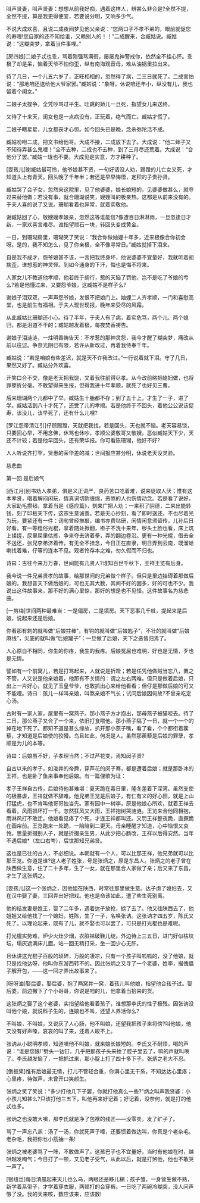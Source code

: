 <!-- { "loadSidebar": true } -->
叫声贤妻，叫声贤妻：想想从前我好痴，遇着这样人，辨甚么非合是?全然不提，全然不提，算是我更得便宜，若要说分明，又响多少气。

不说大成欢喜，且说二成夜间梦见他父亲说：“您两口子不孝不弟的，眼前就促您的寿哩!您自家的还不知给谁，又赖别人的！！”二成醒来，合臧姑说。臧姑说：“这糊突梦，拿着当件事哩。”

[房四娘]二娘子忒也乖，骂着刚强骂满街，屡屡鬼神警戒你，依然全不挂心怀。乖极了却是呆，恼着天爷不怕你歪，纵有南海观音母，难从油锅里拉出来。

待了几日，一个儿五六岁了，正旺相相的，忽然得了病，二三日就死了。二成害怕说：“那地咱还送给他大爷家罢。”臧姑说：“象呀，休说咱还年小，纵没有儿，我也留着个闺女。”

二娘子太捘争，全凭吵骂过平生。旺跳的娇儿一旦死，指望女儿来送终。

又待了十来天，闺女也是一点病没有，正玩着，绝气而亡。臧姑才慌了。

二娘子瞎星星，儿女都丧才心惊。如今回头已是晚，念杀弥陀活不成。

臧姑吩咐二成，把文书给他哥。大成不接，二成放下去了。大成说：“他二婶子又不知待弄甚么鬼哩！”全不去种，二成也不去种，到了三月尽还荒着。大成说：“合他分了罢。”臧姑一垅也不要。大成见是实意，方才耕种了。

[耍孩儿]谢臧姑最可怜，他爷娘甚不贤，一句好话没人劝，踢蹬的儿亡女又死，才知道头上有青天。回头晚了千年半；若还是早早悔悟，定积的子贵孙贤。

臧姑哭了会子女，忽然来这院里，见了他婆婆，娘长娘短的，见婆婆做甚么，就夺过来替他做；若没有事，就合珊瑚说笑，嫂嫂叫的极亲热。这都是从前来没有的。于夫人喜的说了又说。珊瑚看着也异常，就着实敬他。

谢臧姑回了心，敬嫂嫂孝娘亲，忽然这等谁能信?像遭百日淋淋雨，一旦忽逢日才新，一家欢喜言难尽。谁指望顽石一块，转回头变成黄金。

一日，到珊瑚房里，珊瑚笑了笑说：“我合你做妯娌十年多，近来极像合你初会呀。是的，我不知怎么，见了你亲极，全不像寻常日。”臧姑就掉下泪来。

自是我不成才，怨爷娘甚不该，一言把我终身坏，他说婆婆不宜量好，我就听着胡揣歪，谁想惹的神灵怪。到如今通身的下汗，悔也是悔不将来。

人家女儿不教道他孝顺，他若终于胡行，惹的天恼了罚他，岂不是吃了爷娘的亏么?若是他懂过来，又要怨爷娘，这臧姑不是样子么?

谢娘子泪双双，一声声怨爷娘，发恨不把娘门上。妯娌二人齐孝顺，一门和喜慰高堂，也是前生有福相。于夫人现世现报，晚年来受尽的风霜。

从此臧姑比珊瑚还小心。待了半年，于夫人有了病，着实危笃，两个儿、两个媳归，都是泪道不干的；臧姑越发着极，每夜焚香祷告。

谢娘子泪涟涟，一炷明香祷告天：不孝惹的那神灵怨，我今才醒了糊突梦，痛改从前以往愆。争奈光阴已有限，若许从新改过，再着我侍奉千年。

臧姑说：“若是咱娘有些差迟，就是天不许我改过。”一行说着就下泪。守了几日，果然又好了。臧姑分外欢喜。

开笑口合不交，像是老天把我饶，又着我往前得尽孝。从今改前略把媳妇做，也将罪孽折分毫。不敢望得来生报，但得我进十年孝顺，就死了也好见三曹。

后来珊瑚两个儿都中了举。臧姑生十胎都不存；到了五十上，才生了一子，进了学。臧姑活到八十才死了，还受了儿的孝顺。若是他终于不回头，着他公公说该促寿，该没儿，该早死了，还有什么儿哩?

[罗江怨带清江引]仔顾踢蹬，天就把我找，若是回头，天也就不恼。老天容易饶，只要回心早，不用念佛，休骂也休吵，孝顺公婆敬哥又敬嫂。恶似臧姑天下少，天还不计较；若是他早回头，还有荣华报。你可看陈珊瑚，他好不好?

人人听说齐打罕，贤惠的荣华差的减；世间报应甚分明，休说老天没灵验。

慈悲曲

第一回  是后娘气

[西江月]别书劝人孝弟，俱是义正词严，良药苦口吃着难，说来徒取人厌；惟有这本孝贤，唱着解闷闲玩，情真词切韵缠绵，恶煞的人也伤情动念。若是看了说好，大家助毛攒毡，拿着当是《感应篇》，刻来广把人劝；一来积了阴德，二来出能转钱，刻了印板天下传，这宗生意诚善。若是无心抄刻，看了即时送还，不也尽着光为玩，要紧还有一件：词句曾经推敲，编书亦费钻研，闲情闲意须留传，儿孙后日好看。有一等粗俗光棍，拿着随处掀翻，褂子不洗十来年，秽头土脸也看，床上炕上揉搓，尿里屎里估拣，争来夺去济着拳，弄的翻边卷沿。更有一种光棍，借去全不送还，张兄李弟济着传，有无全不挂念，今日正在直隶，明日弄到云南，既溜蛤喇找着难，仔等的连本不见。观者怜存本之难，勿久假而不归也。

诗曰：古往今来万万春，世间能有几贤人?谁知百世千秋下，王祥王览有后身。

我今说一件兄弟贤孝的故事，给那世间的兄弟做个样子。但只是里边挂碍着那做后娘的。我想普天下做后娘的，可也无其大数，其间不好的固多，好的可也不少。我说出这件故事来，那不好的满心里惊，那好的想是也不见怪。这件故事名为慈悲曲。

[一剪梅]世间两种最难当：一是偏房，二是填房。天下恶事几千桩，提起来是后娘，说起来还是后娘。

你看那有刺的就叫做“后娘拄棒”，有钩的就叫做“后娘匙子”，不壮的就叫做“后娘麻线”，尖底的就叫做“后娘罐子”：一旦做了后娘，天下之恶皆归焉了。

人心原自不相同，你生的你疼，我生的我疼。后娘冤屈也难明，好也是无情，歹也是无情。

譬如有一个前窝儿，若是打骂起来，人就说是折蹬；若是任凭他做贼当忘八，置之不管，人又说是他亲娘着，他那有不关情的：谓之左右两难。但只是做着后娘，只出上一片好心，就见了玉皇爷爷，也敢抓出心来给他看看；但仔是那做后娘的可又不能哩。诗曰：孩儿一样叫亲娘，叫煞亲娘不气长；试问后娘因何故?不曾亲吃定心汤。

古时有一家人家，屋里有一窝燕子。那小燕子方才抱出，那母燕子被猫咬去。待了二日，那公燕子又合了一个来，依旧打食喂他。那小燕子隔了一日，就一个一个的掉在地下死了。都知不道是甚么缘故，扒开那小燕子嘴，看了看，个个都衔着蒺藜，才知道是后娘使的狡猾。鸟且如此，何况是人。虽然那蒺藜是后娘的罪孽，孝顺是为儿的本等。

诗曰：后娘虽不好，子孝理当然；不过芦花变，焉知闵子贤?

自古以来的孝子，如浚井的帝舜，穿芦花的闵子骞，都是遭着后娘；就是那卧冰的王祥，也是卧了鱼来事奉他后娘。有一篇俚歌为证：

孝子王祥自古传，后娘待他甚难堪：夏天跪在毒日里，隆冬差着下深湾。虽然支使的极暴虐，王祥就做不辞难。他兄弟王览是后娘子，有仁有义的好心田，就是上山打猛虎，也不肯叫他哥哥独当先。家有园中一树李，原是他娘心所欢，就着王祥去看着，风雨损坏打一千。忽然狂风又大雨，王祥抱树哭涟涟。王览来合他同相抱，雨淋风打不敢迁。他娘看见疼了个死，才连王祥都叫还。又罚王祥整夜跪，直撅跪在画帘前。王览跑来一处跪，一陪陪到二更天。母亲睡醒才知道，心中恼恨又哀怜。思量折掇别人子，就是折掇亲生男，从此少把心肠改，王祥以后得安然。当年不遇后娘*（左口右岑），后世那知兄弟贤。

这也是已往的古人，不必细说。本朝就有一个人，可以比那王祥，他兄弟就可以比那王览。你道是谁?这人老子姓张，号是张炳之，原是东昌人。张炳之的老子曾在陕西做生意，住了二十多年，生了一女，就在那里合人家做了亲；后又来了东昌，才生了这张炳之。

[耍孩儿]这一个张炳之，因他姐在陕西，时常往那里做生意。达子虏了媳妇去，又在汉中娶了妻，三回弄出好把戏。他也是命该如此，遭了些生死别离。

他的结发妻是姓王，娶了二年多，遇着达子放抢，掳了去了。他又往陕西去了，他姐姐又给他找了一个媳妇，姓陈，生了一子，名唤张讷。这张讷才四五岁，陈氏又死了。以理论起来，既有了儿，就不娶也可以罢了，可只是打光棍也是难呢。

打光棍实势难，炉少火灶少烟，衣脏袜破鞋儿绽。外边待上三五日，进门好似枯坟坛，塌灰遮满床儿面。站一回无精打采，坐一回少心无肝。

且休讲这光棍子百般的琐碎，万般的凄凉，只有一个孩子叫呱呱的，没了他娘，就只是找他达呀，他叫你东游西转不的。因此张炳之又寻了一个老婆，姓李，撮傀儡子解开包，——这一回才弄出故事来了。

[呀呀油]娶后婆，娶后婆，抱了两窝并一窝，着孩儿叫他娘，指望他合孩子过。娶后婆，前边撇下了个小哥哥，你说是咱的儿，他拿着当拾来的货。

这张炳之娶了这个老婆，实指望给他看着孩子，谁想那李氏的性子极残。因张讷没叫他个娘，就说科子生的，连娘也不叫，还望人养活你么?

不叫娘，不叫娘，又说灰了人心肠，他不叫娘，还望我把孩子来将傍?叫他娘，他又没有好声嗓，哀哀的叫了来，还着人睃不上。

张讷从小聪明孝顺，知道嗔他不叫娘，就来娘长娘短的。李氏又不耐烦，喝的声说：“谁是您娘!”劈头一钴钉，几乎把那孩子头来捶了腔子里去了，嘛的声就叫唤了。李氏越发恼了，一把抓过来，那小腚上打了四十多下子。张炳之老大不忍。

[倒扳桨]惟有后娘最无情，打儿不管轻合重，你满心里无干系，不知达达心里疼；心里疼，待做声，未曾开口笑颜生。

张炳之笑了笑说：“多少打他几下子罢，你就打他真么一些?”炳之叫声我贤婆：小小孩儿知甚么?只该打他三五下，叫他再来好记着；好记着，没奈何，就是打的他忒也多。

张炳之也没敢大嗔，那李氏就是净了包袱的线匠——没零卖，发了纩子了。

骂了一声忘八羔：汤了一汤，你就死声子嚎，还要惯着做达叫，你真是个老杂毛。老杂毛，我把你乜小筋抽一条!

张炳之被老婆骂了一阵，不敢做声了。这孩巴子也不宜量好，当时有他娘在时，越哄越发啕气；今日打了一顿，又见老子受气，从此以后，就是打煞他，他也不敢哭一声了。

[银纽丝]每日清晨起来天儿也么乌，两眼还是眵儿糊；孩子雏，一身营生做不熟，新学着系带子，才学着穿衣服，两顿打的会穿裤。一日吃了两碗冷糊突，没人问声够了没。我的天来咳，数应该来，应该数!

